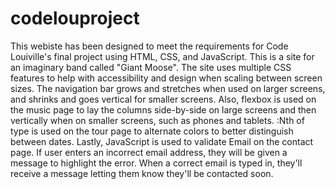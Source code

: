 # codelouproject
This webiste has been designed to meet the requirements for Code Louiville's final project using HTML, CSS, and JavaScript. 
This is a site for an imaginary band called "Giant Moose".
The site uses multiple CSS features to help with accessibility and design when scaling between screen sizes. The navigation bar grows and stretches when used on larger screens, and shrinks and goes vertical for smaller screens. 
Also, flexbox is used on the music page to lay the columns side-by-side on large screens and then vertically when on smaller screens, such as phones and tablets. 
:Nth of type is used on the tour page to alternate colors to better distinguish between dates. 
Lastly, JavaScript is used to validate Email on the contact page. If user enters an incorrect email address, they will be given a message to highlight the error. When a correct email is typed in, they'll receive a message letting them know they'll be contacted soon.
